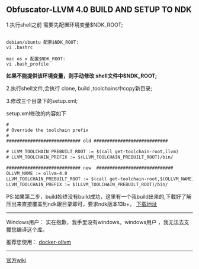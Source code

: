 ## Obfuscator-LLVM 4.0 BUILD AND SETUP TO NDK 

1.执行shell之前 需要先配置环境变量$NDK_ROOT;

``` shell

debian/ubuntu 配置$NDK_ROOT:  
vi .bashrc

mac os x 配置$NDK_ROOT:
vi .bash_profile

```


**如果不能提供该环境变量，则手动修改 shell文件中$NDK_ROOT;**


2.执行shell文件,会执行 clone, build ,toolchains中copy新目录;

3.修改三个目录下的setup.xml;
 
setup.xml修改的内容如下

``` xml
#
# Override the toolchain prefix
#
############################ old ############################

# LLVM_TOOLCHAIN_PREBUILT_ROOT := $(call get-toolchain-root,llvm)
# LLVM_TOOLCHAIN_PREFIX := $(LLVM_TOOLCHAIN_PREBUILT_ROOT)/bin/

############################ new  #############################
OLLVM_NAME := ollvm-4.0
LLVM_TOOLCHAIN_PREBUILT_ROOT := $(call get-toolchain-root,$(OLLVM_NAME))
LLVM_TOOLCHAIN_PREFIX := $(LLVM_TOOLCHAIN_PREBUILT_ROOT)/bin/
```


PS:如果第二步，build始终没有build成功，这里有一个我build出来的,下载好了解压出来直接覆盖到ndk跟目录即可，要求ndk版本13b+。
[下载地址](https://www.dropbox.com/s/rvqrrb9g8a1y8jt/Obfuscator-LLVM4.0_NDK.7z?dl=0)



-------------

Windows用户：
实在抱歉，我手里没有windows。windows用户 ，我无法去支援您编译这个库。


推荐您使用： [docker-ollvm](https://github.com/nickdiego/docker-ollvm)

-----
[官方wiki](https://github.com/obfuscator-llvm/obfuscator/wiki/Installation#how-to-use-it)

